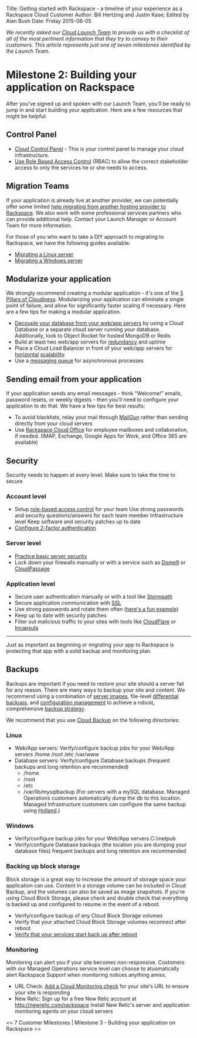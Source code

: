 Title: Getting started with Rackspace - a timeline of your experience as a Rackspace Cloud Customer
Author: Bill Hertzing and Justin Kase; Edited by Alan Bush
Date: Friday 2015-06-05

*We recently asked our [Cloud Launch Team](http://www.rackspace.com/blog/an-insiders-look-at-the-cloud-launch-team/) to provide us with a checklist of all of the most pertinent information that they try to convey to their customers. This article represents just one of seven milestones identified by the Launch Team.*

# Milestone 2: Building your application on Rackspace

After you've signed up and spoken with our Launch Team, you'll be ready to jump in and start building your application. Here are a few resources that might be helpful:

## Control Panel <!-- do we have a recording of a CP Walkthrough? Should we? -->

* [Cloud Control Panel](http://www.rackspace.com/knowledge_center/article/introducing-the-rackspace-cloud-control-panel) - This is your control panel to manage your cloud infrastructure.
* [Use Role Based Access Control](http://www.rackspace.com/knowledge_center/article/overview-role-based-access-control-rbac) (RBAC) to allow the correct stakeholder access to only the services he or she needs to access.


## Migration Teams

If your application is already live at another provider, we can potentially offer some limited [help migrating from another hosting provider to Rackspace](https://www.rackspace.com/migration). We also work with some professional services partners who can provide additional help. Contact your Launch Manager or Account Team for more information.

For those of you who want to take a DIY approach to migrating to Rackspace, we have the following guides available:

* [Migrating a Linux server](http://www.rackspace.com/knowledge_center/article/prepare-to-migrate-a-linux-server)
* [Migrating a Windows server](http://www.rackspace.com/knowledge_center/article/prepare-to-migrate-a-windows-server)

## Modularize your application

We strongly recommend creating a modular application - it's one of the [5 Pillars of Cloudiness](https://community.rackspace.com/products/f/54/t/4496). Modularizing your application can eliminate a single point of failure, and allow for significantly faster scaling if necessary. Here are a few tips for making a modular application.

* [Decouple your database from your web/app servers](http://www.rackspace.com/blog/fundamentals-of-cloud-architecture-the-seed-config-video/) by using a Cloud Database or a separate cloud server running your database. Additionally, look to Object Rocket for hosted MongoDB or Redis
* Build at least two web/app servers for [redundancy](http://www.rackspace.com/knowledge_center/article/protection-against-and-recovery-from-host-server-down-hsd-issue) and uptime
* Place a Cloud Load Balancer in front of your web/app servers for [horizontal](http://www.rackspace.com/blog/pillars-of-cloudiness-no-3-scaling-horizontally/) [scalability](http://www.rackspace.com/blog/examining-horizontal-scaling-google-hangout-recap/)
* Use a [messaging queue](https://developer.rackspace.com/blog/using-message-queues-in-cloud-applications/) for asynchronous processes

## Sending email from your application

If your application sends any email messages - think "Welcome!" emails, password resets, or weekly digests - then you'll need to configure your application to do that. We have a few tips for best results:

* To avoid blacklists, relay your mail through [MailGun](http://www.rackspace.com/knowledge_center/article/configuring-mailgun-for-your-website) rather than sending directly from your cloud servers
* Use [Rackspace Cloud Office](https://www.rackspace.com/email-hosting) for employee mailboxes and collaboration, if needed. (IMAP, Exchange, Google Apps for Work, and Office 365 are available)

## Security

Security needs to happen at every level. Make sure to take the time to secure

### Account level

* Setup [role-based access control](http://www.rackspace.com/knowledge_center/article/overview-role-based-access-control-rbac) for your team Use strong passwords and security questions/answers for each team member Infrastructure level Keep software and security patches up to date
* [Configure 2-factor authentication](http://www.rackspace.com/knowledge_center/article/multi-factor-authentication-from-the-cloud-control-panel)

### Server level

* [Practice basic server security](http://www.rackspace.com/knowledge_center/article/basic-cloud-server-security)  
* Lock down your firewalls manually or with a service such as [Dome9](http://www.dome9.com/) or [CloudPassage](https://www.cloudpassage.com/)

### Application level

* Secure user authentication manually or with a tool like [Stormpath](https://stormpath.com/)
* Secure application communication with [SSL](https://community.rackspace.com/products/f/18/t/55)
* Use strong passwords and rotate them often ([here's a fun example](https://xkcd.com/936/))
* Keep up to date with security patches
* Filter out malicious traffic to your sites with tools like [CloudFlare](https://www.cloudflare.com/) or [Incapsula](https://www.incapsula.com/)

---

Just as important as beginning or migrating your app to Rackspace is protecting that app with a solid backup and monitoring plan.

## Backups

Backups are important if you need to restore your site should a server fail for any reason. There are many ways to backup your site and content. We recommend using a combination of [server images](http://www.rackspace.com/knowledge_center/article/create-an-image-of-a-server-and-restore-a-server-from-a-saved-image), file-level [differential backups](http://www.rackspace.com/knowledge_center/article/rackspace-cloud-backup-create-a-backup-0), and [configuration management](https://developer.rackspace.com/blog/devops-automation-series-images-vs-config-management/) to achieve a robust, comprehensive [backup strategy](http://www.rackspace.com/blog/backup-strategies-for-cloud-web-apps-google-hangout-recap/).

We recommend that you use [Cloud Backup](http://www.rackspace.com/cloud/backup) on the following directories:

### Linux

* Web/App servers: Verify/configure backup jobs for your Web/App servers /home /root /etc /var/www
* Database servers: Verify/configure Database backups (frequent backups and long retention are recommended)
  * /home
  * /root
  * /etc
  * /var/lib/mysqlbackup (For servers with a mySQL database. Managed Operations customers automatically dump the db to this location. Managed Infrastructure customers can configure the same backup using [Holland](https://community.rackspace.com/products/f/54/t/1638).)

### Windows

* Verify/configure backup jobs for your Web/App servers C:\inetpub
* Verify/configure Database backups (the location you are dumping your database files) frequent backups and long retention are recommended

### Backing up block storage

Block storage is a great way to increase the amount of storage space your application can use. Content in a storage volume can be included in Cloud Backup, and the volumes can also be saved as image snapshots. If you're using Cloud Block Storage, please check and double check that everything is backed up and configured to resume in the event of a reboot.

* Verify/configure backup of any Cloud Block Storage volumes
* Verify that your attached Cloud Block Storage volumes reconnect after reboot
* [Verify that your services start back up after reboot](https://community.rackspace.com/products/f/54/t/4319)


### Monitoring  

Monitoring can alert you if your site becomes non-responsive.  Customers with our Managed Operations service level can choose to atuomatically alert Rackspace Support when monitoring notices anything amiss.

* URL Check: [Add a Cloud Monitoring check](http://www.rackspace.com/knowledge_center/article/creating-a-monitoring-check-using-the-cloud-control-panel) for your site's URL to ensure your site is responding
* New Relic: Sign up for a free New Relic account at http://newrelic.com/rackspace Install New Relic's server and application monitoring agents on your cloud servers

<< 7 Customer Milestones | Milestone 3 - Building your application on Rackspace >>
